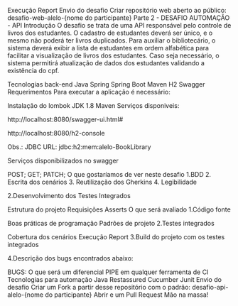 
Execução
Report
Envio do desafio
Criar repositório web aberto ao público: desafio-web-alelo-{nome do participante}
Parte 2 - DESAFIO AUTOMAÇÃO - API
Introdução
O desafio se trata de uma API responsável pelo controle de livros dos estudantes. O cadastro de estudantes deverá ser único, e o mesmo não poderá ter livros duplicados. Para auxiliar o bibliotecário, o sistema deverá exibir a lista de estudantes em ordem alfabética para facilitar a visualização de livros dos estudantes. Caso seja necessário, o sistema permitirá atualização de dados dos estudantes validando a existência do cpf.

Tecnologias back-end
Java
Spring
Spring Boot
Maven
H2
Swagger
Requerimentos
Para executar a aplicação é necessário:

Instalação do lombok
JDK 1.8
Maven
Serviços disponiveis:

http://localhost:8080/swagger-ui.html#

http://localhost:8080/h2-console

Obs.: JDBC URL: jdbc:h2:mem:alelo-BookLibrary

Serviços disponibilizados no swagger

POST;
GET;
PATCH;
O que gostaríamos de ver neste desafio
1.BDD 2. Escrita dos cenários 3. Reutilização dos Gherkins 4. Legibilidade

2.Desenvolvimento dos Testes Integrados

Estrutura do projeto
Requisições
Asserts
O que será avaliado
1.Código fonte

Boas práticas de programação
Padrões de projeto
2.Testes integrados

Cobertura dos cenários
Execução
Report
3.Build do projeto com os testes integrados

4.Descrição dos bugs encontrados abaixo:

BUGS:
O que será um diferencial
PIPE em qualquer ferramenta de CI
Tecnologias para automação
Java
Restassured
Cucumber
Junit
Envio do desafio
Criar um Fork a partir desse repositório com o padrão: desafio-api-alelo-{nome do participante}
Abrir e um Pull Request
Mão na massa!
